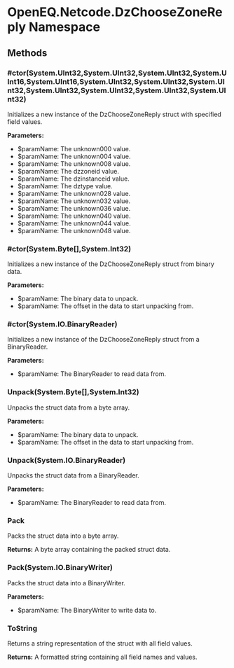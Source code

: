 ﻿# OpenEQ.Netcode.DzChooseZoneReply Namespace

## Methods

### #ctor(System.UInt32,System.UInt32,System.UInt32,System.UInt16,System.UInt16,System.UInt32,System.UInt32,System.UInt32,System.UInt32,System.UInt32,System.UInt32,System.UInt32)

Initializes a new instance of the DzChooseZoneReply struct with specified field values.

**Parameters:**

- $paramName: The unknown000 value.
- $paramName: The unknown004 value.
- $paramName: The unknown008 value.
- $paramName: The dzzoneid value.
- $paramName: The dzinstanceid value.
- $paramName: The dztype value.
- $paramName: The unknown028 value.
- $paramName: The unknown032 value.
- $paramName: The unknown036 value.
- $paramName: The unknown040 value.
- $paramName: The unknown044 value.
- $paramName: The unknown048 value.

### #ctor(System.Byte[],System.Int32)

Initializes a new instance of the DzChooseZoneReply struct from binary data.

**Parameters:**

- $paramName: The binary data to unpack.
- $paramName: The offset in the data to start unpacking from.

### #ctor(System.IO.BinaryReader)

Initializes a new instance of the DzChooseZoneReply struct from a BinaryReader.

**Parameters:**

- $paramName: The BinaryReader to read data from.

### Unpack(System.Byte[],System.Int32)

Unpacks the struct data from a byte array.

**Parameters:**

- $paramName: The binary data to unpack.
- $paramName: The offset in the data to start unpacking from.

### Unpack(System.IO.BinaryReader)

Unpacks the struct data from a BinaryReader.

**Parameters:**

- $paramName: The BinaryReader to read data from.

### Pack

Packs the struct data into a byte array.

**Returns:** A byte array containing the packed struct data.

### Pack(System.IO.BinaryWriter)

Packs the struct data into a BinaryWriter.

**Parameters:**

- $paramName: The BinaryWriter to write data to.

### ToString

Returns a string representation of the struct with all field values.

**Returns:** A formatted string containing all field names and values.


